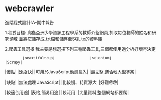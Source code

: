 # webcrawler
進階程式設計1A-期中報告

1.程式目標:
爬蟲亞洲大學資訊工程學系的教師介紹網頁,抓取每位教師的姓名和研究領域
並將它儲存成.txt檔和儲存至SQLite的資料庫

2.爬蟲工具選擇
我主要是想選擇下列三種爬蟲工具,三個都使用過分析好壞再決定

            |BeautifulSoup|                |Selenium|               |Scrapy|
|優點|             |速度快|                |可用於JavaScript動態載入|     |最完整,適合較大型專案|

|缺點|        |無法處理 JavaScript|            |比較慢、耗資源大|             |好難@@|

|較適合用途|     |表格,簡易用途|                    |較泛用|               |大量資料,整個網站都要爬|
